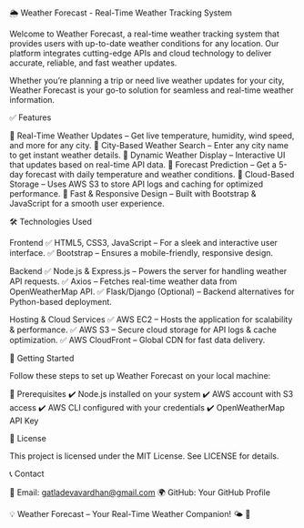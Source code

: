 🌦️ Weather Forecast - Real-Time Weather Tracking System

Welcome to Weather Forecast, a real-time weather tracking system that provides users with up-to-date weather conditions for any location. Our platform integrates cutting-edge APIs and cloud technology to deliver accurate, reliable, and fast weather updates.

Whether you’re planning a trip or need live weather updates for your city, Weather Forecast is your go-to solution for seamless and real-time weather information.

✅ Features

🔹 Real-Time Weather Updates – Get live temperature, humidity, wind speed, and more for any city.
🔹 City-Based Weather Search – Enter any city name to get instant weather details.
🔹 Dynamic Weather Display – Interactive UI that updates based on real-time API data.
🔹 Forecast Prediction – Get a 5-day forecast with daily temperature and weather conditions.
🔹 Cloud-Based Storage – Uses AWS S3 to store API logs and caching for optimized performance.
🔹 Fast & Responsive Design – Built with Bootstrap & JavaScript for a smooth user experience.

🛠️ Technologies Used

Frontend
✅ HTML5, CSS3, JavaScript – For a sleek and interactive user interface.
✅ Bootstrap – Ensures a mobile-friendly, responsive design.

Backend
✅ Node.js & Express.js – Powers the server for handling weather API requests.
✅ Axios – Fetches real-time weather data from OpenWeatherMap API.
✅ Flask/Django (Optional) – Backend alternatives for Python-based deployment.

Hosting & Cloud Services
✅ AWS EC2 – Hosts the application for scalability & performance.
✅ AWS S3 – Secure cloud storage for API logs & cache optimization.
✅ AWS CloudFront – Global CDN for fast data delivery.

🚀 Getting Started

Follow these steps to set up Weather Forecast on your local machine:

🔹 Prerequisites
✔️ Node.js installed on your system
✔️ AWS account with S3 access
✔️ AWS CLI configured with your credentials
✔️ OpenWeatherMap API Key 

📝 License

This project is licensed under the MIT License. See LICENSE for details.

📞 Contact

📧 Email: gatladevavardhan@gmail.com
🌍 GitHub: Your GitHub Profile

💡 Weather Forecast – Your Real-Time Weather Companion! 🌤️ 🚀
